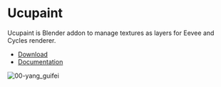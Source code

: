 # Ucupaint
Ucupaint is Blender addon to manage textures as layers for Eevee and Cycles renderer.

* [Download](https://github.com/ucupumar/ucupaint/releases)
* [Documentation](https://ucupaint-docs.netlify.app/)

![00-yang_guifei](https://user-images.githubusercontent.com/5253453/169109136-7349e7cd-0416-47f1-afda-ba3633d7bd20.jpg)


